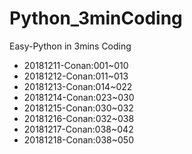 # Python_3minCoding
Easy-Python in 3mins Coding

- 20181211-Conan:001~010
- 20181212-Conan:011~013
- 20181213-Conan:014~022
- 20181214-Conan:023~030
- 20181215-Conan:030~032
- 20181216-Conan:032~038
- 20181217-Conan:038~042
- 20181218-Conan:038~050

